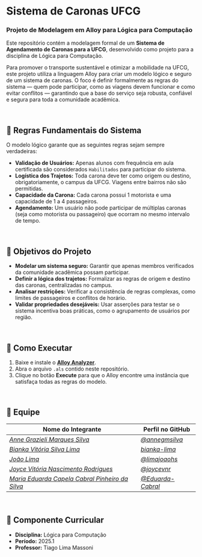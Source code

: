 # Sistema de Caronas UFCG
### Projeto de Modelagem em Alloy para Lógica para Computação

Este repositório contém a modelagem formal de um **Sistema de Agendamento de Caronas para a UFCG**, desenvolvido como projeto para a disciplina de Lógica para Computação.

Para promover o transporte sustentável e otimizar a mobilidade na UFCG, este projeto utiliza a linguagem Alloy para criar um modelo lógico e seguro de um sistema de caronas. O foco é definir formalmente as regras do sistema — quem pode participar, como as viagens devem funcionar e como evitar conflitos — garantindo que a base do serviço seja robusta, confiável e segura para toda a comunidade acadêmica.

<br>

## 📜 Regras Fundamentais do Sistema

O modelo lógico garante que as seguintes regras sejam sempre verdadeiras:

* **Validação de Usuários:** Apenas alunos com frequência em aula certificada são considerados `Habilitados` para participar do sistema.
* **Logística dos Trajetos:** Toda carona deve ter como origem ou destino, obrigatoriamente, o campus da UFCG. Viagens entre bairros não são permitidas.
* **Capacidade da Carona:** Cada carona possui 1 motorista e uma capacidade de 1 a 4 passageiros.
* **Agendamento:** Um usuário não pode participar de múltiplas caronas (seja como motorista ou passageiro) que ocorram no mesmo intervalo de tempo.

<br>

## 🎯 Objetivos do Projeto

* **Modelar um sistema seguro:** Garantir que apenas membros verificados da comunidade acadêmica possam participar.
* **Definir a lógica dos trajetos:** Formalizar as regras de origem e destino das caronas, centralizadas no campus.
* **Analisar restrições:** Verificar a consistência de regras complexas, como limites de passageiros e conflitos de horário.
* **Validar propriedades desejáveis:** Usar asserções para testar se o sistema incentiva boas práticas, como o agrupamento de usuários por região.

<br>

## 🚀 Como Executar

1.  Baixe e instale o **[Alloy Analyzer](https://alloytools.org/download.html)**.
2.  Abra o arquivo `.als` contido neste repositório.
3.  Clique no botão **Execute** para que o Alloy encontre uma instância que satisfaça todas as regras do modelo.

<br>

## 👥 Equipe

| Nome do Integrante                                | Perfil no GitHub                                   |
| ------------------------------------------------- | -------------------------------------------------- |
| *<ins>Anne Grazieli Marques Silva</ins>* | *<ins>[@annegmsilva](https://github.com/annegmsilva)</ins>* |
| *<ins>Bianka Vitória Silva Lima</ins>* | *<ins>[bianka-lima](https://github.com/bianka-lima)</ins>* |
| *<ins>João Lima</ins>* | *<ins>[@limajoaohs](https://github.com/limajoaohs)</ins>* |
| *<ins>Joyce Vitória Nascimento Rodrigues</ins>* | *<ins>[@joycevnr](https://github.com/joycevnr)</ins>* |
| *<ins>Maria Eduarda Capela Cabral Pinheiro da Silva</ins>* | *<ins>[@Eduarda-Cabral](https://github.com/Eduarda-Cabral)</ins>* |

<br>

## 📘 Componente Curricular

* **Disciplina:** Lógica para Computação
* **Período:** 2025.1
* **Professor:** Tiago Lima Massoni
